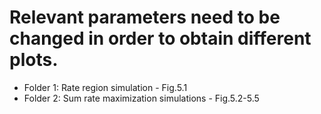 # Relevant parameters need to be changed in order to obtain different plots.
* Folder 1: Rate region simulation - Fig.5.1
* Folder 2: Sum rate maximization simulations - Fig.5.2-5.5
